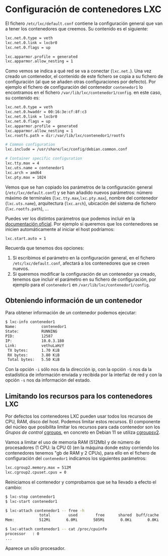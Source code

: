 # Configuración de contenedores LXC

El fichero `/etc/lxc/default.conf` contiene la configuración general que van a tener los contenedores que creemos. Su contenido es el siguiente:

```bash
lxc.net.0.type = veth
lxc.net.0.link = lxcbr0
lxc.net.0.flags = up

lxc.apparmor.profile = generated
lxc.apparmor.allow_nesting = 1
```

Como vemos se indica a qué red se va a conectar (`lxc.net.`). Una vez creado un contenedor, el contenido de este fichero se copia a su fichero de configuración (al que se añaden otras configuraciones por defecto). Por ejemplo el fichero de configuración del contenedor `contenedor1` lo encontramos en el fichero `/var/lib/lxc/contenedor1/config`. en este caso, su contenido es:

```bash
lxc.net.0.type = veth
lxc.net.0.hwaddr = 00:16:3e:cf:8f:c3
lxc.net.0.link = lxcbr0
lxc.net.0.flags = up
lxc.apparmor.profile = generated
lxc.apparmor.allow_nesting = 1
lxc.rootfs.path = dir:/var/lib/lxc/contenedor1/rootfs

# Common configuration
lxc.include = /usr/share/lxc/config/debian.common.conf

# Container specific configuration
lxc.tty.max = 4
lxc.uts.name = contenedor1
lxc.arch = amd64
lxc.pty.max = 1024
```
Vemos que se han copiado los parámetros de la configuración general (`/etc/lxc/default.conf`) y se han añadido nuevos parámetros: número máximo de terminales (`lxc.tty.max`,`lxc.pty.max`), nombre del contenedor (`lxc.uts.name`), arquitectura (`lxc.arch`), ubicación del sistema de fichero (`lxc.rootfs.path`), ...

Puedes ver los distintos parámetros que podemos incluir en la [documentación oficial](https://linuxcontainers.org/lxc/manpages/man5/lxc.container.conf.5.html). Por ejemplo si queremos que los contenedores se inicien automáticamente al iniciar el host podríamos:

```
lxc.start.auto = 1
```

Recuerda que tenemos dos opciones:

1. Si escribimos el parámetro en la configuración general, en el fichero `/etc/lxc/default.conf`, afectará a los contenedores que se creen nuevos.
2. Si queremos modificar la configuración de un contenedor ya creado, tenemos que incluir el parámetro en su fichero de configuración, por ejemplo para el `contenedor1` en `/var/lib/lxc/contenedor1/config`.

## Obteniendo información de un contenedor

Para obtener información de un contenedor podemos ejecutar:

```bash
$ lxc-info contenedor1
Name:           contenedor1
State:          RUNNING
PID:            12587
IP:             10.0.3.180
Link:           vethuLaHzY
 TX bytes:      1.70 KiB
 RX bytes:      3.80 KiB
 Total bytes:   5.50 KiB
```

Con la opción `-i` sólo nos da  la dirección ip, con la opción `-S` nos da la estadística de información enviada y recibida por la interfaz de red y con la opción `-s` nos da información del estado.


## Limitando los recursos para los contenedores LXC

Por defectos los contenedores LXC pueden usar todos los recursos de CPU, RAM, disco del host. Podemos limitar estos recursos. El componente del núcleo que posibilita limitar los recursos para cada contenedor son los *Grupos de control* [cgroups](https://wiki.archlinux.org/title/Cgroups), en concreto en Debian 11 se utiliza [cgroupsv2](https://medium.com/nttlabs/cgroup-v2-596d035be4d7).

Vamos a limitar el uso de memoria RAM (512Mb) y de número de procesadores (1 CPU: la CPU 0) (en la máquina donde estoy corriendo los contenedores tenemos "gb de RAM y 2 CPUs), para ello en el fichero de configuración del `contenedor1` indicamos los siguientes parámetros:

```bash
lxc.cgroup2.memory.max = 512M
lxc.cgroup2.cpuset.cpus = 0
```

Reiniciamos el contenedor y comprobamos que se ha llevado a efecto el cambio:

```bash
$ lxc-stop contenedor1
$ lxc-start contenedor1

$ lxc-attach contenedor1 -- free -h
               total        used        free      shared  buff/cache   available
Mem:           512Mi       6.0Mi       505Mi       0.0Ki       0.0Ki       505Mi

$ lxc-attach contenedor1 -- cat /proc/cpuinfo 
processor	: 0
...
```

Aparece un sólo procesador.
